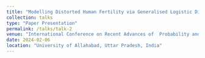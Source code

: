 ```yaml
---
title: "Modelling Distorted Human Fertility via Generalised Logistic Distribution"
collection: talks
type: "Paper Presentation"
permalink: /talks/talk-2
venue: "International Conference on Recent Advances of  Probability and Statistics in Interdisciplinary Research-2024 (RAPSIR)"
date: 2024-02-06
location: "University of Allahabad, Uttar Pradesh, India"
---
```



